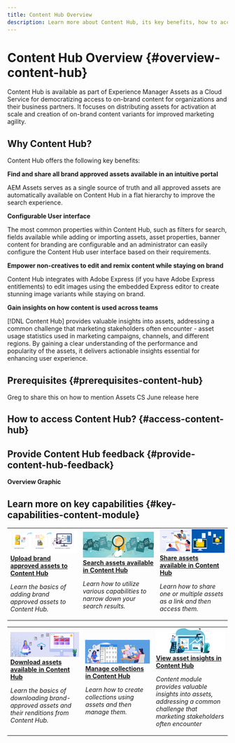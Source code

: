 ```yaml
---
title: Content Hub Overview
description: Learn more about Content Hub, its key benefits, how to access it, and how to provide feedback around the optiona available in Content Hub. 
---
```


# Content Hub Overview {#overview-content-hub}

Content Hub is available as part of Experience Manager Assets as a Cloud Service for democratizing access to on-brand content for organizations and their business partners. It focuses on distributing assets for activation at scale and creation of on-brand content variants for improved marketing agility.

## Why Content Hub?

Content Hub offers the following key benefits:

**Find and share all brand approved assets available in an intuitive portal** 

AEM Assets serves as a single source of truth and all approved assets are automatically available on Content Hub in a flat hierarchy to improve the search experience.

**Configurable User interface**

 The most common properties within Content Hub, such as filters for search, fields available while adding or importing assets, asset properties, banner content for branding are configurable and an administrator can easily configure the Content Hub user interface based on their requirements.   

**Empower non-creatives to edit and remix content while staying on brand**

Content Hub integrates with Adobe Express (if you have Adobe Express entitlements) to edit images using the embedded Express editor to create stunning image variants while staying on brand.

**Gain insights on how content is used across teams**

[!DNL Content Hub] provides valuable insights into assets, addressing a common challenge that marketing stakeholders often encounter - asset usage statistics used in marketing campaigns, channels, and different regions. By gaining a clear understanding of the performance and popularity of the assets, it delivers actionable insights essential for enhancing user experience.

## Prerequisites {#prerequisites-content-hub}

Greg to share this on how to mention Assets CS June release here

## How to access Content Hub? {#access-content-hub}



## Provide Content Hub feedback {#provide-content-hub-feedback}

**Overview Graphic**


## Learn more on key capabilities {#key-capabilities-content-module}

<table>
<td>
   <a href="/help/upload-brand-approved-assets.md">
   <img alt="Upload brand approved assets to Content Hub" src="./assets/upload-brand-approved-assets.png" />
   </a>
   <div>
      <a href="/help/upload-brand-approved-assets.md">
      <strong>Upload brand approved assets to Content Hub</strong>
      </a>
   </div>
   <p>
      <em>Learn the basics of adding brand approved assets to Content Hub.</em>
   </p>
</td>
<td>
   <a href="/help/assets-search.md">
   <img alt="Search assets available in Content Hub" src="./assets/search.png" />
   </a>
   <div>
      <a href="/help/assets-search.md">
      <strong>Search assets available in Content Hub</strong>
      </a>
   </div>
   <p>
      <em>Learn how to utilize various capabilities to narrow down your search results.</em>
   </p>
</td>
<td>
   <a href="/help/share-assets-as-a-link.md">
   <img alt="Share assets available in Content Hub" src="./assets/share-assets-banner.png" />
   </a>
   <div>
      <a href="/help/share-assets-as-a-link.md">
      <strong>Share assets available in Content Hub</strong>
      </a>
   </div>
   <p>
      <em>Learn how to share one or multiple assets as a link and then access them.</em>
   </p>
</td>
</table>
<table>
<td>
   <a href="/help/assets-download.md">
   <img alt="Download assets available in Content Hub" src="./assets/download-asset-genstudio.jpeg" />
   </a>
   <div>
      <a href="/help/assets-download.md">
      <strong>Download assets available in Content Hub</strong>
      </a>
   </div>
   <p>
      <em>Learn the basics of downloading brand-approved assets and their renditions from Content Hub.</em>
   </p>
</td>
<td>
   <a href="/help/collections.md">
   <img alt="Manage collections in Content Hub" src="./assets/manage-collection.png" />
   </a>
   <div>
      <a href="/help/collections.md">
      <strong>Manage collections in Content Hub</strong>
      </a>
   </div>
   <p>
      <em>Learn how to create collections using assets and then manage them.</em>
   </p>
</td>
<td>
   <a href="/help/insights.md">
   <img alt="Share assets available in Content Hub" src="./assets/asset-insights-banner.jpg" />
   </a>
   <div>
      <a href="/help/insights.md">
      <strong>View asset insights in Content Hub</strong>
      </a>
   </div>
   <p>
      <em> Content module provides valuable insights into assets, addressing a common challenge that marketing stakeholders often encounter</em>
   </p>
</td>
</table>
